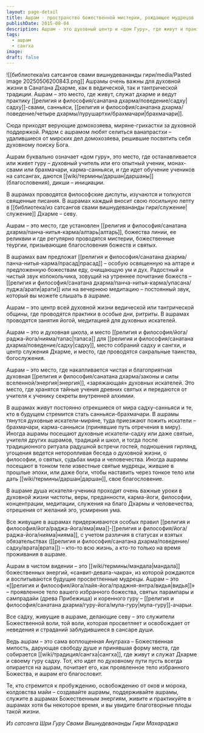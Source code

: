 ```yaml
---
layout: page-detail
title: Ашрам - пространство божественной мистерии, рождающее мудрецов
publishDate: 2015-08-04
description: Ашрам - это духовный центр и «дом Гуру», где живут и практикуют садху, санньяси, брахмачари и миряне, служа Дхарме. Здесь проходят сатсанги, инициации, философские диспуты, йога, медитация, богослужения и ритуалы. Ашрам - место накопления чистой энергии, передачи учения и поддержки духовного роста всей сангхи.
tags:
  - ашрам
  - сангха
image: 
draft: false
---
```

![[библиотека/из сатсангов свами вишнудевананды гири/media/Pasted image 20250506200843.png]]
 Ашрамы очень важны для духовной жизни в Санатана Дхарме, как в ведической, так и тантрической традиции. Ашрам – это место, где живут, служат дхарме и ведут практику [[религия и философия/санатана дхарма/поведение/садху|садху]]-свами, санньяси, [[религия и философия/санатана дхарма/поведение/четыре дхармы/пурушартхи/брахмачари|брахмачари]].

 Сюда приходят верующие домохозяева, миряне-грихастхи за духовной поддержкой. Рядом с ашрамом любят селиться ванапрастхи – удалившиеся от мирских дел домохозяева, решившие посвятить себя духовному поиску Бога.

 Ашрам буквально означает «дом гуру», это место, где останавливается или живет гуру – духовный учитель или его опытный ученик, монах-свами или брахмачари, карма-санньяси, и где идет обучение учеников на сатсангах, даются [[wiki/термины/даршан|даршаны]] (благословения), дикши – инициации.

 В ашрамах проводятся философские диспуты, изучаются и толкуются священные писания. В ашрамах каждый вносит свою посильную лепту в [[библиотека/из сатсангов свами вишнудевананды гири/служение|служение]] Дхарме – севу.

 Ашрам – это место, где установлен [[религия и философия/санатана дхарма/панча-нитья-карма/алтарь|алтарь]], божества линии, ее реликвии и где регулярно проводятся мистерии, божественные теургии, призывающие благословения божеств и святых.

 В ашрамах вам предложат [[религия и философия/санатана дхарма/панча-нитья-карма/прасад|прасад]] – особую освященную на алтаре и предложенную божествам еду, очищающую ум и дух. Радостный и чистый звук колокольчика, зовущий на утреннее почитание божеств – [[религия и философия/санатана дхарма/панча-нитья-карма/упасана/пуджа/арати|арати]] или на вечернюю медитацию – постоянный звук, который вы можете слышать в ашраме.

 Ашрам – это центр всей духовной жизни ведической или тантрической общины, где проводятся практики в особые дни, ритриты. В ашрамах проводятся занятия йогой, медитацией для духовных искателей.

 Ашрам – это и духовная школа, и место [[религия и философия/йога/раджа-йога/нияма/тапас|тапаса]] для [[религия и философия/санатана дхарма/поведение/садху|садху]], место собраний садху и сангхи, и центр служения Дхарме, и место, где проводятся сакральные таинства, богослужения.

 Ашрам – это место, где накапливается чистая и благоприятная духовная [[религия и философия/санатана дхарма/законы и силы вселенной/энергия|энергия]], «заряжающая» духовных искателей. Это место, где хранятся тайные учения древних святых и передаются от учителя к ученику секреты внутренней алхимии.

 В ашрамах живут постоянно отрекшиеся от мира садху-санньяси и те, кто в будущем стремится стать санньяси-брахмачари. В ашрамы тянутся духовные искатели-миряне, туда приезжают пожить искатели – брахмачари, карма-санньяси (принявшие путь отречения в миру). Иногда ашрамы посещают духовные искатели-садху или даже святые, учителя других ашрамов, традиций и школ, и тогда после традиционного ритуала радушной встречи гостей, подношения гирлянд, угощения ведется неторопливая беседа о духовной жизни, о философии, о святых, судьбах мира и человечества. Иногда ашрамы посещают в тонком теле известные святые мудрецы, жившие в прошлые эпохи, или даже боги, чтобы наставить через тонкое тело или дать [[wiki/термины/даршан|даршан]], свое благословение.

 В ашраме душа искателя-ученика проходит очень важные уроки в духовной жизни чистоты, веры, преданности, карма-йоги, философии, концентрации, медитации, служения на благо Дхармы и человечества, отрешения от желаний эго, усмирения ума.

 Все живущие в ашрамах придерживаются особых правил [[религия и философия/йога/раджа-йога/яма|яма]]-[[религия и философия/йога/раджа-йога/нияма|нияма]], с учетом различия в статусах и взятых обязательствах ([[религия и философия/санатана дхарма/поведение/садху/врата|врата]]) – кто-то всю жизнь, а кто-то только на время проживания в ашраме.

 Ашрам в чистом видении – это [[wiki/термины/мандала|мандала]] божественных энергий, «санвит-девата-чакра», из которой рождаются и воспитываются будущие просветленные мудрецы. Ашрам – это «[[религия и философия/йога/лайя-йога/праджня-янтра/видья|видья]]» – проявленное тело вашего избранного божества, святых парампары и сампрадайи (древа Прибежища) и коренного гуру – [[религия и философия/санатана дхарма/гуру-йога/мула-гуру|мула-гуру]]-ачарьи.

 Все садху, живущие в ашраме, делающие севу – это служители Божественной воли, той воли, которая просветляет и освобождает от неведения и страданий заблудившиеся в сансаре души.

 Ведь ашрам – это сама воплощенная Ануграха – Божественная милость, дарующая свободу душе и принявшая форму места, где собирается [[wiki/традиция/сангха|сангха]], где живут и служат Дхарме и своему гуру садху. Тот, кто идет по духовному пути пусть всегда опирается на ашрам, почитает его, как проявленное тело избранного Божества, и ашрам его благословит.

 Те, кто стремится к пробуждению, освобождению от оков и морока, колдовства майи – создавайте ашрамы, поддерживайте ашрамы, служите в ашрамах Божественным энергиям, живите и практикуйте в ашрамах хотя бы некоторое время, и вы увидите благотворные плоды такой жизни.

*Из сатсанга Шри Гуру Свами Вишнудевананды Гири Махараджа*
